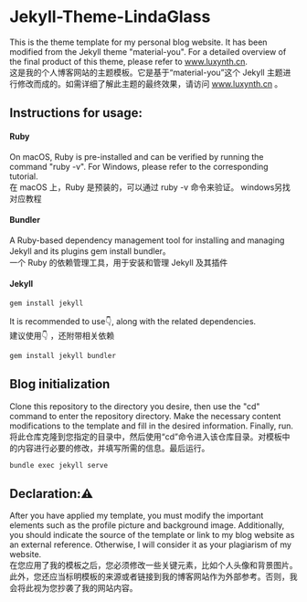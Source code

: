 # Jekyll-Theme-LindaGlass

This is the theme template for my personal blog website. It has been modified from the Jekyll theme "material-you". For a detailed overview of the final product of this theme, please refer to www.luxynth.cn.      
这是我的个人博客网站的主题模板。它是基于“material-you”这个 Jekyll 主题进行修改而成的。如需详细了解此主题的最终效果，请访问 www.luxynth.cn 。 

## Instructions for usage:

#### Ruby
On macOS, Ruby is pre-installed and can be verified by running the command "ruby -v". For Windows, please refer to the corresponding tutorial.    
在 macOS 上，Ruby 是预装的，可以通过 ruby -v 命令来验证。
windows另找对应教程
#### Bundler
A Ruby-based dependency management tool for installing and managing Jekyll and its plugins gem install bundler。        
一个 Ruby 的依赖管理工具，用于安装和管理 Jekyll 及其插件
#### Jekyll
```bash
gem install jekyll
```
It is recommended to use👇, along with the related dependencies.      
建议使用👇 ，还附带相关依赖
```bash
gem install jekyll bundler
```
## Blog initialization
Clone this repository to the directory you desire, then use the "cd" command to enter the repository directory. Make the necessary content modifications to the template and fill in the desired information. Finally, run.      
将此仓库克隆到您指定的目录中，然后使用“cd”命令进入该仓库目录。对模板中的内容进行必要的修改，并填写所需的信息。最后运行。
```bash
bundle exec jekyll serve
```
## Declaration:⚠️
After you have applied my template, you must modify the important elements such as the profile picture and background image. Additionally, you should indicate the source of the template or link to my blog website as an external reference. Otherwise, I will consider it as your plagiarism of my website.      
在您应用了我的模板之后，您必须修改一些关键元素，比如个人头像和背景图片。此外，您还应当标明模板的来源或者链接到我的博客网站作为外部参考。否则，我会将此视为您抄袭了我的网站内容。

